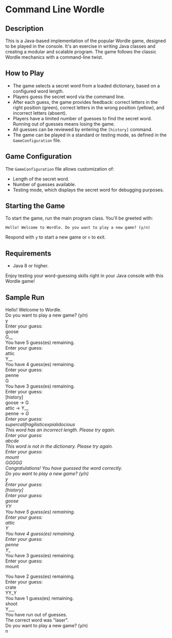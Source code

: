 # Command Line Wordle

## Description
This is a Java-based implementation of the popular Wordle game, designed to be played in the console. It's an exercise in writing Java classes and creating a modular and scalable program. The game follows the classic Wordle mechanics with a command-line twist.

## How to Play
- The game selects a secret word from a loaded dictionary, based on a configured word length.
- Players guess the secret word via the command line.
- After each guess, the game provides feedback: correct letters in the right position (green), correct letters in the wrong position (yellow), and incorrect letters (absent).
- Players have a limited number of guesses to find the secret word. Running out of guesses means losing the game.
- All guesses can be reviewed by entering the `[history]` command.
- The game can be played in a standard or testing mode, as defined in the `GameConfiguration` file.

## Game Configuration
The `GameConfiguration` file allows customization of:
- Length of the secret word.
- Number of guesses available.
- Testing mode, which displays the secret word for debugging purposes.

## Starting the Game
To start the game, run the main program class. You'll be greeted with:

`Hello! Welcome to Wordle.
Do you want to play a new game? (y/n)`

Respond with `y` to start a new game or `n` to exit.

## Requirements
- Java 8 or higher.

Enjoy testing your word-guessing skills right in your Java console with this Wordle game!

## Sample Run

Hello! Welcome to Wordle.  
Do you want to play a new game? (y/n)  
y  
Enter your guess:  
goose  
G__  
You have 5 guess(es) remaining.  
Enter your guess:  
attic  
Y__  
You have 4 guess(es) remaining.  
Enter your guess:  
penne  
G  
You have 3 guess(es) remaining.  
Enter your guess:  
[history]  
goose -> G  
attic -> Y__  
penne -> __G  
Enter your guess:  
supercalifragilisticexpialidocious  
This word has an incorrect length. Please try again.  
Enter your guess:  
abcde  
This word is not in the dictionary. Please try again.  
Enter your guess:  
mount  
GGGGG  
Congratulations! You have guessed the word correctly.  
Do you want to play a new game? (y/n)  
y  
Enter your guess:  
[history]  
Enter your guess:  
goose  
YY  
You have 5 guess(es) remaining.  
Enter your guess:  
attic  
Y_  
You have 4 guess(es) remaining.  
Enter your guess:  
penne  
Y__  
You have 3 guess(es) remaining.  
Enter your guess:  
mount  

You have 2 guess(es) remaining.  
Enter your guess:  
crate  
YY_Y  
You have 1 guess(es) remaining.  
shoot  
Y___  
You have run out of guesses.  
The correct word was "laser".  
Do you want to play a new game? (y/n)  
n
